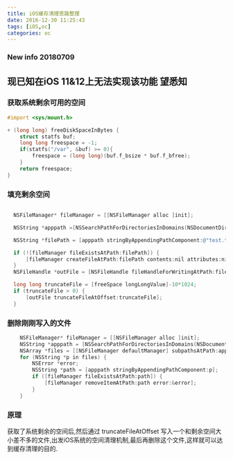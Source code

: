 ```yaml
---
title: iOS缓存清理思路整理
date: 2016-12-30 11:25:43
tags: [iOS,oc]
categories: oc
---
```


### New info 20180709

## **现已知在iOS 11&12上无法实现该功能 望悉知**

### 获取系统剩余可用的空间

```objective-c
#import <sys/mount.h>

+ (long long) freeDiskSpaceInBytes {
    struct statfs buf;
    long long freespace = -1;
    if(statfs("/var", &buf) >= 0){
        freespace = (long long)(buf.f_bsize * buf.f_bfree);
    }
    return freespace;
}
```

<!-- more -->

### 填充剩余空间

```objective-c

  NSFileManager* fileManager = [[NSFileManager alloc ]init];

  NSString *apppath =[NSSearchPathForDirectoriesInDomains(NSDocumentDirectory, NSUserDomainMask, YES) objectAtIndex:0];

  NSString *filePath = [apppath stringByAppendingPathComponent:@"test.txt"];

  if (![fileManager fileExistsAtPath:filePath]) {
      [fileManager createFileAtPath:filePath contents:nil attributes:nil];
  }
  NSFileHandle *outFile = [NSFileHandle fileHandleForWritingAtPath:filePath];

  long long truncateFile = [freeSpace longLongValue]-10*1024;
  if (truncateFile > 0) {
      [outFile truncateFileAtOffset:truncateFile];
  }

```

### 删除刚刚写入的文件

```objective-c
    NSFileManager* fileManager = [[NSFileManager alloc ]init];
    NSString *apppath = [NSSearchPathForDirectoriesInDomains(NSDocumentDirectory, NSUserDomainMask, YES) objectAtIndex:0];
    NSArray *files = [[NSFileManager defaultManager] subpathsAtPath:apppath];
    for (NSString *p in files) {
        NSError *error;
        NSString *path = [apppath stringByAppendingPathComponent:p];
        if ([fileManager fileExistsAtPath:path]) {
            [fileManager removeItemAtPath:path error:&error];
        }
    }
```



### 原理

获取了系统剩余的空间后,然后通过 truncateFileAtOffset 写入一个和剩余空间大小差不多的文件,出发iOS系统的空间清理机制,最后再删除这个文件,这样就可以达到缓存清理的目的.
